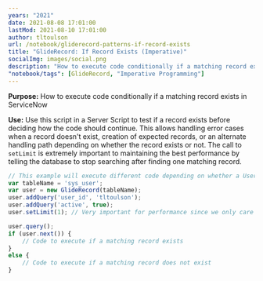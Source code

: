 ```yaml
---
years: "2021"
date: 2021-08-08 17:01:00
lastMod: 2021-08-10 17:01:00
author: tltoulson
url: /notebook/gliderecord-patterns-if-record-exists
title: "GlideRecord: If Record Exists (Imperative)"
socialImg: images/social.png
description: "How to execute code conditionally if a matching record exists in ServiceNow"
"notebook/tags": [GlideRecord, "Imperative Programming"]
---
```


**Purpose:** How to execute code conditionally if a matching record exists in ServiceNow

**Use:** Use this script in a Server Script to test if a record exists before deciding how the code should continue. This allows handling error cases when a record doesn't exist, creation of expected records, or an alternate handling path depending on whether the record exists or not. The call to `setLimit` is extremely important to maintaining the best performance by telling the database to stop searching after finding one matching record.

```js
// This example will execute different code depending on whether a User ID is active or not
var tableName = 'sys_user';
var user = new GlideRecord(tableName);
user.addQuery('user_id', 'tltoulson');
user.addQuery('active', true);
user.setLimit(1); // Very important for performance since we only care about one record

user.query();
if (user.next()) {
    // Code to execute if a matching record exists
}
else {
    // Code to execute if a matching record does not exist
}
```
